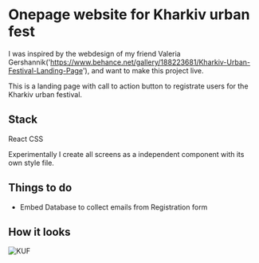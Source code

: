 # Onepage website for Kharkiv urban fest
I was inspired by the webdesign of my friend Valeria Gershannik('https://www.behance.net/gallery/188223681/Kharkiv-Urban-Festival-Landing-Page'), and want to make this project live. 

This is a landing page with call to action button to registrate users for the Kharkiv urban festival. 

## Stack
React
CSS

Experimentally I create all screens as a independent component with its own style file. 

## Things to do
* Embed Database to collect emails from Registration form

## How it looks
![KUF](https://github.com/DiGureev/Kharkiv-urban-fest/assets/135432172/efd6a755-5495-4896-915f-45521b435fe3)

